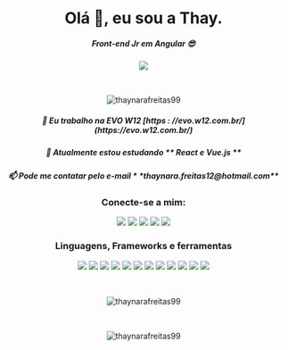 <h1 align = "center"> Olá 👋, eu sou a Thay. </h1>
<h5 align = "center"> Front-end Jr em Angular 😎</h3>


<p align = "center "> <img  src="https://media.giphy.com/media/cYeHgdouckUj0edXov/giphy.gif"/> </p>



<!-- <p align = "center "> <img  src="https://media.giphy.com/media/LwFeDOu5VITgab0aDK/giphy.gif"/> </p>-->

<!--<p align = "center "> <img  src="https://media.giphy.com/media/YnS7j9pwnECXLMrI4t/giphy.gif"/> </p>-->



<br/>

<p align = "center "> <img src="https://komarev.com/ghpvc/?username=thaynarafreitas99&label=Profile%20views&color=0e75b6&style=flat" alt ="thaynarafreitas99"/> </p>


  <h5 align = "center">🔭 Eu trabalho na EVO W12 [https : //evo.w12.com.br/] (https://evo.w12.com.br/) </h3>
  <h5 align = "center">🌱 Atualmente estou estudando ** React e Vue.js ** </h3>
  <h5 align = "center">📫 Pode me contatar pelo e-mail * *thaynara.freitas12@hotmail.com** </h3>


<h3 align = "center"> Conecte-se a mim: </h3>

<div align = "center"> <div>

[<img  src="https://img.shields.io/badge/twitter-%231DA1F2.svg?&style=for-the-badge&logo=twitter&logoColor=white" />](https://twitter.com/USERNAME)
[<img  src="https://img.shields.io/badge/linkedin-%230077B5.svg?&style=for-the-badge&logo=linkedin&logoColor=white" />](https://www.linkedin.com/in/thaynara-freitas/) 
[<img  src = "https://img.shields.io/badge/instagram-%23E4405F.svg?&style=for-the-badge&logo=instagram&logoColor=white">](https://www.instagram.com/_tha01/)
[<img  src = "https://img.shields.io/badge/facebook-%231877F2.svg?&style=for-the-badge&logo=facebook&logoColor=white">](https://www.facebook.com/USERNAME)
[<img  src = "https://img.shields.io/badge/Spotify-1ED760?&style=for-the-badge&logo=spotify&logoColor=white">](https://www.spotify.com/USERNAME)

<h3 align = "center"> Linguagens, Frameworks e ferramentas </h3>

<div align = "center"> <div>

<img  src="https://img.shields.io/badge/HTML-239120?style=for-the-badge&logo=html5&logoColor=white" />
<img  src="https://img.shields.io/badge/HTML5-E34F26?style=for-the-badge&logo=html5&logoColor=white" />
<img  src = "https://img.shields.io/badge/CSS3-1572B6?style=for-the-badge&logo=css3&logoColor=white">
<img  src = "https://img.shields.io/badge/JavaScript-F7DF1E?style=for-the-badge&logo=javascript&logoColor=black">
<img  src = "https://img.shields.io/badge/Node.js-43853D?style=for-the-badge&logo=node.js&logoColor=white">
<img  src = "https://img.shields.io/badge/TypeScript-007ACC?style=for-the-badge&logo=typescript&logoColor=white">
<img  src = "https://img.shields.io/badge/Sass-CC6699?style=for-the-badge&logo=sass&logoColor=white">
<img  src = "https://img.shields.io/badge/Angular-DD0031?style=for-the-badge&logo=angular&logoColor=white">
<img  src = "https://img.shields.io/badge/Bootstrap-563D7C?style=for-the-badge&logo=bootstrap&logoColor=white">
<img  src = "https://img.shields.io/badge/Material--UI-0081CB?style=for-the-badge&logo=material-ui&logoColor=white">
<img  src = "https://img.shields.io/badge/Visual_Studio_Code-0078D4?style=for-the-badge&logo=visual%20studio%20code&logoColor=white">
<img  src = "https://img.shields.io/badge/Git-F05032?style=for-the-badge&logo=git&logoColor=white">

<p></p>
<br/>

<p align = "center"> <img  src = "https://github-readme-stats.vercel.app/api/top-langs?username=thaynarafreitas99&show_icons=true&locale=en&layout=compact" alt = "thaynarafreitas99" /> </p>

<br/>

<p align = "center"> <img  src = "https://github-readme-stats.vercel.app/api?username=thaynarafreitas99&show_icons=true&locale=en" alt = "thaynarafreitas99" /> </p>


